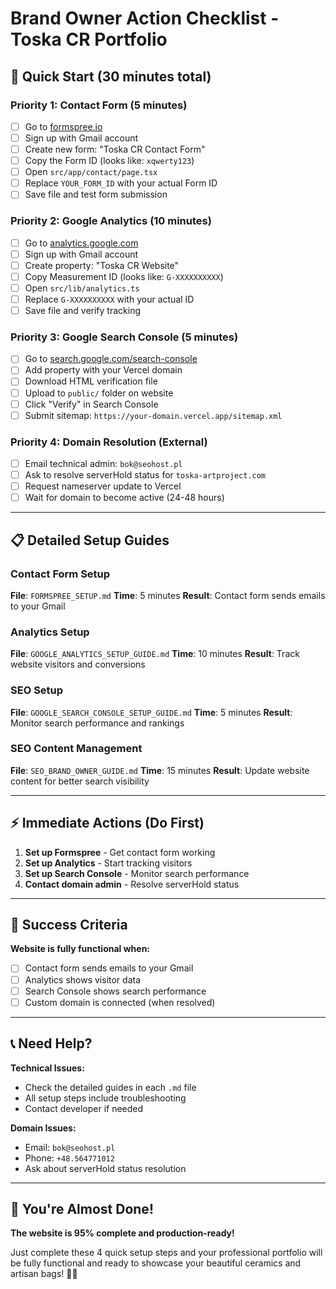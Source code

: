 # Brand Owner Action Checklist - Toska CR Portfolio

## 🚀 **Quick Start (30 minutes total)**

### **Priority 1: Contact Form (5 minutes)**
- [ ] Go to [formspree.io](https://formspree.io)
- [ ] Sign up with Gmail account
- [ ] Create new form: "Toska CR Contact Form"
- [ ] Copy the Form ID (looks like: `xqwerty123`)
- [ ] Open `src/app/contact/page.tsx`
- [ ] Replace `YOUR_FORM_ID` with your actual Form ID
- [ ] Save file and test form submission

### **Priority 2: Google Analytics (10 minutes)**
- [ ] Go to [analytics.google.com](https://analytics.google.com)
- [ ] Sign up with Gmail account
- [ ] Create property: "Toska CR Website"
- [ ] Copy Measurement ID (looks like: `G-XXXXXXXXXX`)
- [ ] Open `src/lib/analytics.ts`
- [ ] Replace `G-XXXXXXXXXX` with your actual ID
- [ ] Save file and verify tracking

### **Priority 3: Google Search Console (5 minutes)**
- [ ] Go to [search.google.com/search-console](https://search.google.com/search-console)
- [ ] Add property with your Vercel domain
- [ ] Download HTML verification file
- [ ] Upload to `public/` folder on website
- [ ] Click "Verify" in Search Console
- [ ] Submit sitemap: `https://your-domain.vercel.app/sitemap.xml`

### **Priority 4: Domain Resolution (External)**
- [ ] Email technical admin: `bok@seohost.pl`
- [ ] Ask to resolve serverHold status for `toska-artproject.com`
- [ ] Request nameserver update to Vercel
- [ ] Wait for domain to become active (24-48 hours)

---

## 📋 **Detailed Setup Guides**

### **Contact Form Setup**
**File**: `FORMSPREE_SETUP.md`
**Time**: 5 minutes
**Result**: Contact form sends emails to your Gmail

### **Analytics Setup**
**File**: `GOOGLE_ANALYTICS_SETUP_GUIDE.md`
**Time**: 10 minutes
**Result**: Track website visitors and conversions

### **SEO Setup**
**File**: `GOOGLE_SEARCH_CONSOLE_SETUP_GUIDE.md`
**Time**: 5 minutes
**Result**: Monitor search performance and rankings

### **SEO Content Management**
**File**: `SEO_BRAND_OWNER_GUIDE.md`
**Time**: 15 minutes
**Result**: Update website content for better search visibility

---

## ⚡ **Immediate Actions (Do First)**

1. **Set up Formspree** - Get contact form working
2. **Set up Analytics** - Start tracking visitors
3. **Set up Search Console** - Monitor search performance
4. **Contact domain admin** - Resolve serverHold status

---

## 🎯 **Success Criteria**

**Website is fully functional when:**
- [ ] Contact form sends emails to your Gmail
- [ ] Analytics shows visitor data
- [ ] Search Console shows search performance
- [ ] Custom domain is connected (when resolved)

---

## 📞 **Need Help?**

**Technical Issues:**
- Check the detailed guides in each `.md` file
- All setup steps include troubleshooting
- Contact developer if needed

**Domain Issues:**
- Email: `bok@seohost.pl`
- Phone: `+48.564771012`
- Ask about serverHold status resolution

---

## 🎉 **You're Almost Done!**

**The website is 95% complete and production-ready!** 

Just complete these 4 quick setup steps and your professional portfolio will be fully functional and ready to showcase your beautiful ceramics and artisan bags! 🚀✨
